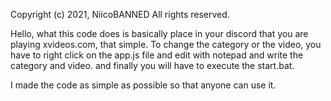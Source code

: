 Copyright (c) 2021, NiicoBANNED All rights reserved.

Hello, what this code does is basically place in your discord that you are playing xvideos.com, that simple. 
To change the category or the video, you have to right click on the app.js file and edit with notepad and write the category and video.
and finally you will have to execute the start.bat.

I made the code as simple as possible so that anyone can use it.

